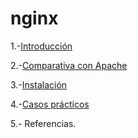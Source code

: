 # nginx

1.-[Introducción](introduccion.md)

2.-[Comparativa con Apache](comparativa.md)

3.-[Instalación](instalacion.md)

4.-[Casos prácticos](configuracion.md)

5.- Referencias.
